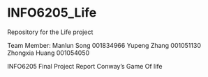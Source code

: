 # INFO6205_Life
Repository for the Life project

Team Member:
Manlun Song 001834966
Yupeng Zhang 001051130
Zhongxia Huang 001054050

INFO6205 Final Project Report
Conway’s Game Of life
